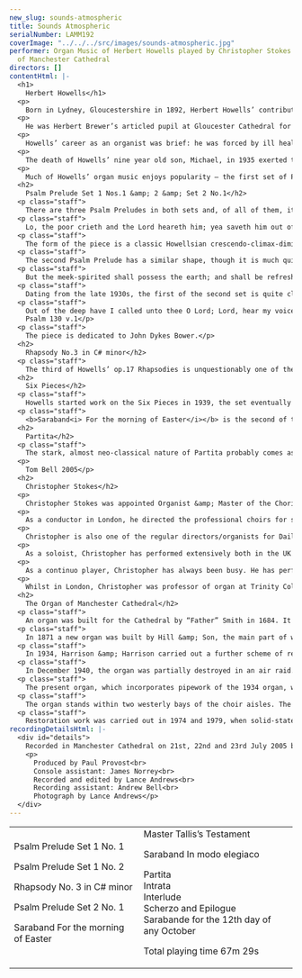 ```yaml
---
new_slug: sounds-atmospheric
title: Sounds Atmospheric
serialNumber: LAMM192
coverImage: "../../../src/images/sounds-atmospheric.jpg"
performer: Organ Music of Herbert Howells played by Christopher Stokes on the organ
  of Manchester Cathedral
directors: []
contentHtml: |-
  <h1>
    Herbert Howells</h1>
  <p>
    Born in Lydney, Gloucestershire in 1892, Herbert Howells’ contribution to the twentieth century organ repertoire is one of the most significant of any British composer.</p>
  <p>
    He was Herbert Brewer’s articled pupil at Gloucester Cathedral for two years before taking up a scholarship to the Royal College of Music in 1912. There he studied with, among others, Stanford, who described the young Howells as his “son in music”. It is interesting that the man, who in many ways, set the tone for Cathedral music in the nineteenth century should be so closely linked with the man who set the tone for the twentieth. In fact, Howells’ contribution to the Cathedral repertoire dates largely from the 1940s onwards, his considerable early successes being chiefly as a secular composer. Stanford conducted the premiere of his First Piano Concerto (1913), and his 1916 Piano Quartet and 1919 Rhapsodic Quintet for Clarinet and Strings, which both won awards from the Carnegie Trust.</p>
  <p>
    Howells’ career as an organist was brief: he was forced by ill health to quit the post of sub-organist at Salisbury Cathedral in 1917. He later deputised for a conscripted Robin Orr at St. John’s College, Cambridge between 1941 and 1945. He taught at the RCM for many years, was director of music at St.Paul’s Girls School, Hammersmith, between 1936 and 1962, and was King Edward VII Professor of Music at London University from 1950. He was awarded a CBE in 1953.</p>
  <p>
    The death of Howells’ nine year old son, Michael, in 1935 exerted the most profound influence on his music. In fact, he had composed relatively little during the years following Michael’s birth, but the child’s tragic death resulted in the creation of some of Howells’ most beautiful and heartfelt music. A deeply felt cello concerto dating from this time was never completed, but in the late thirties appeared Hymnus Paradisi – perhaps his greatest work. The second set of Psalm Preludes date from the same period.</p>
  <p>
    Much of Howells’ organ music enjoys popularity – the first set of Psalm Preludes and certain of the Six Pieces in particular are regularly heard. The more challenging second set of Psalm Preludes and the three Rhapsodies (op.17) are also familiar. It is a shame that his larger-scale works are unjustly neglected. Of his two Sonatas, the second from 1932 contains some of the most impassioned organ writing from an Englishman. The remarkable, and much later, Partita fortunately is given an airing here. Of her father’s final decline, Howells’ daughter Ursula wrote the following, which is quoted in Paul Spicer’s book, Herbert Howells: ‘In the last months I saw that ‘Hymnus’ was on the radio and I told him it was on. He asked what it was. I told him that he had written it for Michael. He said “I don’t want to hear it”, but I just left it on. And I went through at the end of it, and there he was just lying there with tears streaming down his face saying “did I write that?”’</p>
  <h2>
    Psalm Prelude Set 1 Nos.1 &amp; 2 &amp; Set 2 No.1</h2>
  <p class="staff">
    There are three Psalm Preludes in both sets and, of all of them, it is perhaps set 1 no.1 that is the most often heard. Unlike the Rhapsodies and many of Howells’ other solo organ works the Psalm Preludes are programmatic – as their collective title implies they illuminate in music verses from the psalms. The first set date from 1915 - 1916; the hallmarks of the composer’s unmistakable style all being in evidence despite his young age – Howells was merely 24 in 1916. The first is dedicated to Sir Walter Parratt and takes as its inspiration Psalm 34, verse 6:</p>
  <p class="staff">
    Lo, the poor crieth and the Lord heareth him; yea saveth him out of all his troubles.</p>
  <p class="staff">
    The form of the piece is a classic Howellsian crescendo-climax-diminuendo.</p>
  <p class="staff">
    The second Psalm Prelude has a similar shape, though it is much quieter. Dedicated to Harry Stevens-Davis it is based on the 11th verse of Psalm 37:</p>
  <p class="staff">
    But the meek-spirited shall possess the earth; and shall be refreshed in the multitude of peace.</p>
  <p class="staff">
    Dating from the late 1930s, the first of the second set is quite clearly a musical response to the death of Michael. This is Howells at his most passionate – the cavernous opening of the piece leading ultimately to a climactic fff before the music falls away again.</p>
  <p class="staff">
    Out of the deep have I called unto thee O Lord; Lord, hear my voice<br>
    Psalm 130 v.1</p>
  <p class="staff">
    The piece is dedicated to John Dykes Bower.</p>
  <h2>
    Rhapsody No.3 in C# minor</h2>
  <p class="staff">
    The third of Howells’ op.17 Rhapsodies is unquestionably one of the most dramatic and effective pieces in the organ repertoire. Whilst it is not programmatic in the manner of the Psalm Preludes, it does have a story: whilst recovering from illness in 1918, Howells spent some time staying with Edward Bairstow in York. Disturbed by a zeppelin raid, Howells wrote this turbulent piece in a single all-night sitting.</p>
  <h2>
    Six Pieces</h2>
  <p class="staff">
    Howells started work on the Six Pieces in 1939, the set eventually being completed after the Second World War and dedicated to Herbert Sumsion. Three of the pieces are presented here:</p>
  <p class="staff">
    <b>Saraband<i> For the morning of Easter</i></b> is the second of the set, and was written in 1940. Howells’ use of an archaic dance-form reveals his interest in Tudor and Elizabethan music, though of course everything about the piece beyond this is utterly his own. It ends as it begins – in a brilliant C major. Also reflecting Howells’ interest in his musical forebears, <b>Master Tallis’s Testament</b> (also written in 1940, the third in the collection) is a particularly important piece in his output. It was always one of his favourite works, and was strongly linked in his mind to Vaughan Williams’ Tallis Fantasia. The fifth of the Six Pieces, <b>Saraband <i>In modo elegiaco</i></b> was the last to be completed, being finished on the 16th September 1945. A few days earlier was the tenth anniversary of Michael’s death, and no doubt this intense and moving work was influenced heavily by both this and the carnage of the World War II.</p>
  <h2>
    Partita</h2>
  <p class="staff">
    The stark, almost neo-classical nature of Partita probably comes as something of a shock to anyone familiar with the Herbert Howells of the first set of Psalm Preludes. Originally entitled Sonata in Division, it became Partita between its completion at the beginning of September 1971 and its presentation on the 28th of September to its dedicatee, Edward Heath. Many years earlier, Howells had promised to write Heath (then organ scholar at Balliol College Oxford) a piece should he ever become Prime Minister. Almost as soon as Heath arrived in Downing Street in 1970, Howells began writing.</p>
  <p>
    Tom Bell 2005</p>
  <h2>
    Christopher Stokes</h2>
  <p>
    Christopher Stokes was appointed Organist &amp; Master of the Choristers of Manchester Cathedral in 1996, having previously been appointed Organist of the Cathedral in 1992. Prior to that he worked in London, having held posts in two of London’s leading churches: as Organist &amp; Master of Music at St. Martin-in-the-Fields in Trafalgar Square and Director of Music at St. Margaret’s, Westminster Abbey.</p>
  <p>
    As a conductor in London, he directed the professional choirs for services at St. Martin’s and St. Margaret’s. He also founded The Baroque Soloists of St Martin-in-the-Fields, (a group of leading baroque players and singers in London). In Manchester he directs the Cathedral Choir, which, in addition to the essential Opus Dei, sings for regular television and radio broadcasts and has recorded a number of CDs, which have receive critical acclaim. He also conducts the Cathedral Chorale, which performs with the Manchester Camerata and the Northern Chamber Orchestra.</p>
  <p>
    Christopher is also one of the regular directors/organists for Daily Service on BBC Radio 4. He directed the music for the 2001 live transmission of the Ascension Day service on Radio 4, conducting the Academy of St. Martin in the Fields and the Daily Service Singers. He again directed the service in 2002 with His Majesties Sagbutts and Cornetts.</p>
  <p>
    As a soloist, Christopher has performed extensively both in the UK and abroad. In 1997 he was the first to record on the Marcussen organ in Manchester’s new Bridgewater Hall with the BBC Philharmonic Orchestra, and played Elgar’s Organ Sonata in G there as part of the ‘Concert Plus’ series for the BBC. Since then, he has given two further recitals there. He has appeared as concerto soloist with numerous orchestras including the Manchester Camerata, the Northern Chamber Orchestra and the Orchestra of the Golden Age. This year he has given concerts in Germany, during which time he made a live concert-recording of a Handel organ concerto with the German Radio Orchestra in the Gewandhaus in Leipzig. His CD recording of Elgar and Stanford’s organ works has received critical acclaim.</p>
  <p>
    As a continuo player, Christopher has always been busy. He has performed, toured, broadcast and recorded with most of Britain’s leading orchestras including the Hanover Band; the London Mozart Players; the London Symphony Orchestra; the London Bach Orchestra; the BBC Philharmonic Orchestra; the Hallé Orchestra and the Northern Chamber Orchestra. He has also performed and recorded with the Salzburg Bach-Chor and the German Radio Choir. He has a great many television and radio broadcasts to his credit. Christopher also works as a piano accompanist.</p>
  <p>
    Whilst in London, Christopher was professor of organ at Trinity College of Music from 1976-1992, where he also studied from 1972-1976. He was invited to become Head of Organ Studies at Chetham’s School of Music in 1994. He is a Council Member of the Royal College of Organists and was the Artistic Director of the College’s Performer of the Year 2000 competition.</p>
  <h2>
    The Organ of Manchester Cathedral</h2>
  <p class="staff">
    An organ was built for the Cathedral by “Father” Smith in 1684. It stood on the screen until 1861, when it was removed to a side chapel and a large three-manual organ was installed in the Jesus Chapel by Nicholson &amp; Co.</p>
  <p class="staff">
    In 1871 a new organ was built by Hill &amp; Son, the main part of which stood on the screen in a new case by Sir George Gilbert Scott. This organ was rebuilt by the same firm in 1910, with the majority of the organ divided each side of the choir stalls, and a second Great division on the screen. It was revoiced and altered by Harrison &amp; Harrison in 1918.</p>
  <p class="staff">
    In 1934, Harrison &amp; Harrison carried out a further scheme of restoration and additions, with the provision of new electro-pneumatic action. The Choir Organ was enclosed and remodelled, and the small Father Smith organ was connected to the main console (while also remaining playable from its own keyboard).</p>
  <p class="staff">
    In December 1940, the organ was partially destroyed in an air raid. The Swell, Solo and most of the Pedal organ were seriously damaged; the Great, Choir and Screen departments were only slightly harmed; and the console alone remained intact. The Father Smith organ was destroyed. In 1943, a temporary two manual organ was constructed by Harrison &amp; Harrison.</p>
  <p class="staff">
    The present organ, which incorporates pipework of the 1934 organ, was installed between 1952 and 1957. The specification was drawn up by Norman Cocker, the Cathedral Organist, in consultation with the organ builders, with certain modifications suggested by his successor, Allan Wicks.</p>
  <p class="staff">
    The organ stands within two westerly bays of the choir aisles. The Choir and Great Organs are on the South side; the Swell and Solo on the North; the Pedal on both sides, with the Open Woods and Ophicleides in the Jesus Chapel. A new console was placed in the chancel; the old console was retained and placed in the nave.</p>
  <p class="staff">
    Restoration work was carried out in 1974 and 1979, when solid-state coupler and combination actions were provided. The nave console was removed, and the chancel console rebuilt on the choir screen. A new sequencing/general system was added in 1995 by Alan Taylor &amp; Co.</p>
recordingDetailsHtml: |-
  <div id="details">
    Recorded in Manchester Cathedral on 21st, 22nd and 23rd July 2005 by kind permission of the Dean and Canons.
    <p>
      Produced by Paul Provost<br>
      Console assistant: James Norrey<br>
      Recorded and edited by Lance Andrews<br>
      Recording assistant: Andrew Bell<br>
      Photograph by Lance Andrews</p>
  </div>
---
```


<table class="tracktable">
  <tbody>
    <tr>
      <td class="column1">
        <span class="composer">Psalm Prelude Set 1 No. 1</span>
        <p>
          <span class="composer">Psalm Prelude Set 1 No. 2</span></p>
        <p>
          <span class="composer">Rhapsody No. 3 in C# minor</span></p>
        <p>
          <span class="composer">Psalm Prelude Set 2 No. 1</span></p>
        <p>
          <span class="composer">Saraband For the morning of Easter</span></p>
      </td>
      <td class="column2">
        <span class="composer">Master Tallis’s Testament</span>
        <p>
          <span class="composer">Saraband In modo elegiaco</span></p>
        <p>
          <span class="composer">Partita</span><br>
          <span class="trackname"> Intrata<br>
            Interlude<br>
            Scherzo and Epilogue<br>
            Sarabande for the 12th day of any October</span></p>
        <p>				<span id="playingtime">Total playing time 67m 29s</span></p>
      </td>
    </tr>
  </tbody>
</table>
